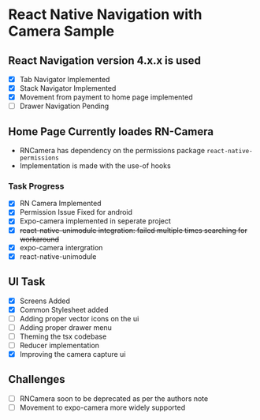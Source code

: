 # React Native Navigation with Camera Sample

## React Navigation version 4.x.x is used

- [x] Tab Navigator Implemented
- [x] Stack Navigator Implemented
- [x] Movement from payment to home page implemented
- [ ] Drawer Navigation Pending   

## Home Page Currently loades RN-Camera

- RNCamera has dependency on the permissions package ```react-native-permissions```
- Implementation is made with the use-of hooks

### Task Progress 
 - [x] RN Camera Implemented
 - [x] Permission Issue Fixed for android
 - [x] Expo-camera implemented in seperate project 
-  [x] ~~react-native-unimodule integration: failed multiple times searching for workaround~~
-  [x] expo-camera intergration
-  [x] react-native-unimodule

## UI Task
- [x] Screens Added
- [x] Common Stylesheet added 
- [ ] Adding proper vector icons on the ui
- [ ] Adding proper drawer menu
- [ ] Theming the tsx codebase
- [ ] Reducer implementation
- [x] Improving the camera capture ui

## Challenges
- [ ] RNCamera soon to be deprecated as per the authors note 
- [ ] Movement to expo-camera more widely supported
